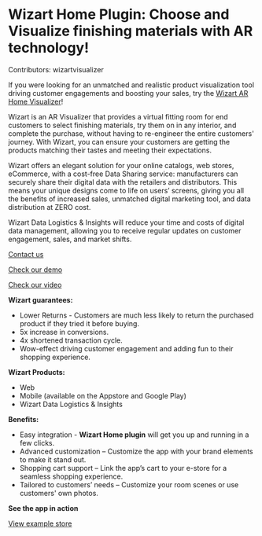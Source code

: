 # Wizart Home Plugin: Choose and Visualize finishing materials with AR technology!

Contributors: wizartvisualizer


If you were looking for an unmatched and realistic product visualization tool driving customer engagements and boosting your sales, try the [Wizart AR Home Visualizer](https://www.wizart.tech/)!

Wizart is an AR Visualizer that provides a virtual fitting room for end customers to select finishing materials, try them on in any interior, and complete the purchase, without having to re-engineer the entire customers' journey. With Wizart, you can ensure your customers are getting the products matching their tastes and meeting their expectations.

Wizart offers an elegant solution for your online catalogs, web stores, eCommerce, with a cost-free Data Sharing service: manufacturers can securely share their digital data with the retailers and distributors. This means your unique designs come to life on users’ screens, giving you all the benefits of increased sales, unmatched digital marketing tool, and data distribution at ZERO cost.

Wizart Data Logistics & Insights will reduce your time and costs of digital data management, allowing you to receive regular updates on customer engagement, sales, and market shifts.

[Contact us](https://wizart.atlassian.net/servicedesk/customer/portals)

[Check our demo](https://demo.wizart.tech/)

[Check our video](https://www.youtube.com/watch?v=pxtI5yS-DY8&feature=youtu.be)

**Wizart guarantees:**
- Lower Returns - Customers are much less likely to return the purchased product if they tried it before buying.
- 5x increase in conversions.
- 4x shortened transaction cycle.
- Wow-effect driving customer engagement and adding fun to their shopping experience.

**Wizart Products:**
- Web
- Mobile (available on the Appstore and Google Play)
- Wizart Data Logistics & Insights

**Benefits:**

- Easy integration -  **Wizart Home plugin** will get you up and running in a few clicks.
- Advanced customization – Customize the app with your brand elements to make it stand out.
- Shopping cart support – Link the app’s cart to your e-store for a seamless shopping experience.
- Tailored to customers’ needs – Customize your room scenes or use customers' own photos.

**See the app in action**

[View example store](https://store.wizart.tech/)